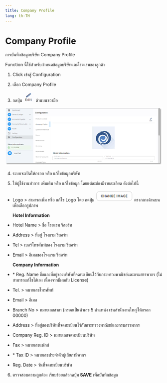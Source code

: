 ```yaml
---
title: Company Profile
lang: th-TH
---
```


# Company Profile

การบันทึกข้อมูลบริษัท Company Profile

Function นี้ใช้สำหรับกำหนดข้อมูลบริษัทและโรงแรมของลูกค้า

1. Click เข้าสู่ Configuration

2. เลือก Company Profile

3. กดปุ่ม <img src="../public/edit_icon.png" style="display: inline-block;" /> ด้านบนขวามือ

![alt text](image-1.png)

4. ระบบจะเปิดให้กรอก หรือ แก้ไขข้อมูลบริษัท

5. ให้ผู้ใช้งานทำการ เพิ่มเติม หรือ แก้ไขข้อมูล โดยแต่ละช่องมีรายละเอียด ดังต่อไปนี้

- Logo > สามารถเพิ่ม หรือ แก้ไข Logo โดย กดปุ่ม <img src="./image-2.png" style="display: inline-block;" /> ตรงกลางด้านบนเพื่อเลือกรูปภาพ

  **Hotel Information**

- Hotel Name > ชื่อ โรงแรม รีสอร์ท
- Address > ที่อยู่ โรงแรม รีสอร์ท
- Tel > เบอร์โทรศัพท์ของ โรงแรม รีสอร์ท
- Email > อีเมลของโรงแรม รีสอร์ท

  **Company Information**

- <span class="asterisk">\*</span> Reg. Name ชื่อและที่อยู่ของบริษัทที่จดทะเบียนไว้กับกระทรวงพาณิชย์และกรมสรรพากร
  (ไม่สามารถแก้ไขได้เอง เนื่องจากมีผลกับ License)
- Tel. > หมายเลขโทรศัพท์
- Email > อีเมล
- Branch No > หมายเลขสาขา (กรอกเป็นตัวเลข 5 ตำแหน่ง เช่นสำนักงานใหญ่ให้กรอก 00000)
- Address > ที่อยู่ของบริษัทที่จดทะเบียนไว้กับกระทรวงพาณิชย์และกรมสรรพากร
- Company Reg. ID > หมายเลขจดทะเบียนบริษัท
- Fax > หมายเลขแฟกซ์
- <span class="asterisk">\*</span> Tax ID > หมายเลขประจำตัวผู้เสียภาษีอากร
- Reg. Date > วันที่จดทะเบียนบริษัท

6. ตรวจสอบความถูกต้อง เรียบร้อยแล้วกดปุ่ม **<span class="btn">SAVE</span>** เพื่อบันทึกข้อมูล
